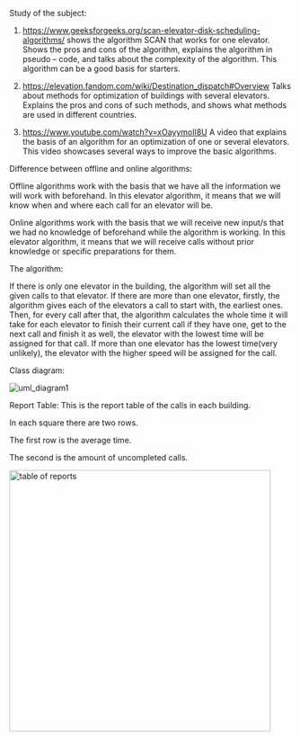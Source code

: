 Study of the subject:
1. https://www.geeksforgeeks.org/scan-elevator-disk-scheduling-algorithms/
shows the algorithm SCAN that works for one elevator. Shows the pros and cons of the algorithm, explains the algorithm in pseudo – code,
and talks about the complexity of the algorithm. This algorithm can be a good basis for starters.

2. https://elevation.fandom.com/wiki/Destination_dispatch#Overview
Talks about methods for optimization of buildings with several elevators.
Explains the pros and cons of such methods, and shows what methods are used in different countries.

3. https://www.youtube.com/watch?v=xOayymoIl8U
A video that explains the basis of an algorithm for an optimization of one or several elevators.
This video showcases several ways to improve the basic algorithms.

Difference between offline and online algorithms:

Offline algorithms work with the basis that we have all the information we will work with beforehand.
In this elevator algorithm, it means that we will know when and where each call for an elevator will be.

Online algorithms work with the basis that we will receive new input/s that we had no knowledge of beforehand while the algorithm is working. 
In this elevator algorithm, it means that we will receive calls without prior knowledge or specific preparations for them.


The algorithm:

If there is only one elevator in the building, the algorithm will set all the given calls to that elevator.
If there are more than one elevator, firstly, the algorithm gives each of the elevators a call to start with, the earliest ones. 
Then, for every call after that, the algorithm calculates the whole time it will take for each elevator to finish their current call if they have one,
get to the next call and finish it as well, the elevator with the lowest time will be assigned for that call. 
If more than one elevator has the lowest time(very unlikely), the elevator with the higher speed will be assigned for the call.

Class diagram:


![uml_diagram1](https://user-images.githubusercontent.com/76430228/142437880-287d4f60-d926-4290-8972-d07795dd75bb.png)


Report Table:
This is the report table of the calls in each building.

In each square there are two rows.

The first row is the average time.

The second is the amount of uncompleted calls. 

<img width="465" alt="table of reports" src="https://user-images.githubusercontent.com/76430228/142435321-1f620100-4806-4050-bcf1-7c5f2917efe9.PNG">








